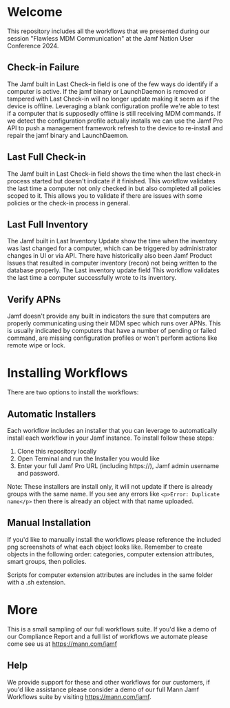 # Welcome
This repository includes all the workflows that we presented during our session "Flawless MDM Communication" at the Jamf Nation User Conference 2024.

## Check-in Failure
The Jamf built in Last Check-in field is one of the few ways do identify if a computer is active. If the jamf binary or LaunchDaemon is removed or tampered with Last Check-in will no longer update making it seem as if the device is offline. Leveraging a blank configuration profile we're able to test if a computer that is supposedly offline is still receiving MDM commands. If we detect the configuration profile actually installs we can use the Jamf Pro API to push a management framework refresh to the device to re-install and repair the jamf binary and LaunchDaemon.

## Last Full Check-in
The Jamf built in Last Check-in field shows the time when the last check-in process started but doesn't indicate if it finished. This workflow validates the last time a computer not only checked in but also completed all policies scoped to it. This allows you to validate if there are issues with some policies or the check-in process in general.

## Last Full Inventory
The Jamf built in Last Inventory Update show the time when the inventory was last changed for a computer, which can be triggered by administrator changes in UI or via API. There have historically also been Jamf Product Issues that resulted in computer inventory (recon) not being written to the database properly. The Last inventory update field This workflow validates the last time a computer successfully wrote to its inventory.

## Verify APNs
Jamf doesn't provide any built in indicators the sure that computers are properly communicating using their MDM spec which runs over APNs. This is usually indicated by computers that have a number of pending or failed command, are missing configuration profiles or won't perform actions like remote wipe or lock.

# Installing Workflows
There are two options to install the workflows:

## Automatic Installers
Each workflow includes an installer that you can leverage to automatically install each workflow in your Jamf instance. To install follow these steps:
1. Clone this repository locally
2. Open Terminal and run the Installer you would like
3. Enter your full Jamf Pro URL (including https://), Jamf admin username and password.

Note: These installers are install only, it will not update if there is already groups with the same name.  If you see any errors like `<p>Error: Duplicate name</p>` then there is already an object with that name uploaded.

## Manual Installation
If you'd like to manually install the workflows please reference the included png screenshots of what each object looks like.  Remember to create objects in the following order: categories, computer extension attributes, smart groups, then policies.

Scripts for computer extension attributes are includes in the same folder with a .sh extension.

# More
This is a small sampling of our full workflows suite. If you'd like a demo of our Compliance Report and a full list of workflows we automate please come see us at https://mann.com/jamf

## Help
We provide support for these and other workflows for our customers, if you'd like assistance please consider a demo of our full Mann Jamf Workflows suite by visiting https://mann.com/jamf.
